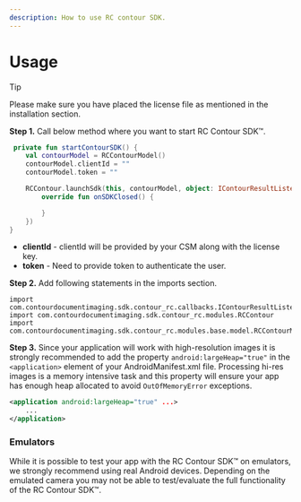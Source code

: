 ```yaml
---
description: How to use RC contour SDK.
---
```


# Usage

> [!TIP]
> Please make sure you have placed the license file as mentioned in the installation section.

**Step 1.** Call below method where you want to start RC Contour SDK™. 

```Kotlin
 private fun startContourSDK() {
    val contourModel = RCContourModel()
    contourModel.clientId = ""
    contourModel.token = ""

    RCContour.launchSdk(this, contourModel, object: IContourResultListener {
        override fun onSDKClosed() {

        }
    }) 
}
```

* **clientId** - clientId will be provided by your CSM along with the license key.
* **token** - Need to provide token to authenticate the user.

**Step 2.** Add following statements in the imports section.
```
import com.contourdocumentimaging.sdk.contour_rc.callbacks.IContourResultListener
import com.contourdocumentimaging.sdk.contour_rc.modules.RCContour
import com.contourdocumentimaging.sdk.contour_rc.modules.base.model.RCContourModel
```

**Step 3.** Since your application will work with high-resolution images it is strongly recommended to add the property ```android:largeHeap="true"``` in the ```<application>``` element of your AndroidManifest.xml file. Processing hi-res images is a memory intensive task and this property will ensure your app has enough heap allocated to avoid ```OutOfMemoryError``` exceptions.
```xml
<application android:largeHeap="true" ...>
    ...
</application>
```

### Emulators
While it is possible to test your app with the RC Contour SDK™ on emulators, we strongly recommend using real Android devices. Depending on the emulated camera you may not be able to test/evaluate the full functionality of the RC Contour SDK™.
